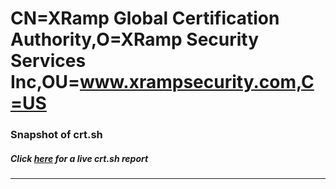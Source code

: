 # CN=XRamp Global Certification Authority,O=XRamp Security Services Inc,OU=www.xrampsecurity.com,C=US
### Snapshot of crt.sh
##### Click [here](https://crt.sh/?q=Serial_4038B9AF) for a live crt.sh report

---
